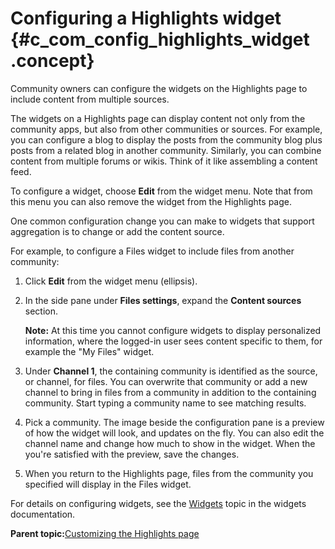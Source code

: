 # Configuring a Highlights widget {#c_com_config_highlights_widget .concept}

Community owners can configure the widgets on the Highlights page to include content from multiple sources.

The widgets on a Highlights page can display content not only from the community apps, but also from other communities or sources. For example, you can configure a blog to display the posts from the community blog plus posts from a related blog in another community. Similarly, you can combine content from multiple forums or wikis. Think of it like assembling a content feed.

To configure a widget, choose **Edit** from the widget menu. Note that from this menu you can also remove the widget from the Highlights page.

One common configuration change you can make to widgets that support aggregation is to change or add the content source.

For example, to configure a Files widget to include files from another community:

1.  Click **Edit** from the widget menu \(ellipsis\).
2.  In the side pane under **Files settings**, expand the **Content sources** section.

    **Note:** At this time you cannot configure widgets to display personalized information, where the logged-in user sees content specific to them, for example the "My Files" widget.

3.  Under **Channel 1**, the containing community is identified as the source, or channel, for files. You can overwrite that community or add a new channel to bring in files from a community in addition to the containing community. Start typing a community name to see matching results.
4.  Pick a community. The image beside the configuration pane is a preview of how the widget will look, and updates on the fly. You can also edit the channel name and change how much to show in the widget. When the you're satisfied with the preview, save the changes.
5.  When you return to the Highlights page, files from the community you specified will display in the Files widget.

For details on configuring widgets, see the [Widgets](https://help.hcltechsw.com/connections/v7/connectors/icec/cec-widgets.html) topic in the widgets documentation.

**Parent topic:**[Customizing the Highlights page](../communities/c_com_customizing_highlights.md)

